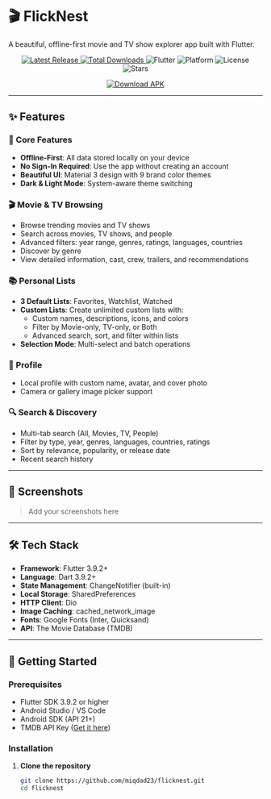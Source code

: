 # 🎬 FlickNest

A beautiful, offline-first movie and TV show explorer app built with Flutter.

<p align="center">
  <a href="https://github.com/miqdad23/FlickNest/releases">
    <img src="https://img.shields.io/github/v/release/miqdad23/FlickNest?color=blue&label=Latest%20Release" alt="Latest Release">
  </a>
  <a href="https://github.com/miqdad23/FlickNest/releases">
    <img src="https://img.shields.io/github/downloads/miqdad23/FlickNest/total?color=green" alt="Total Downloads">
  </a>
  <img src="https://img.shields.io/badge/Flutter-3.9.2+-02569B?logo=flutter" alt="Flutter">
  <img src="https://img.shields.io/badge/Platform-Android-3DDC84?logo=android" alt="Platform">
  <img src="https://img.shields.io/github/license/miqdad23/FlickNest?color=purple" alt="License">
  <img src="https://img.shields.io/github/stars/miqdad23/FlickNest?style=social" alt="Stars">
</p>

<p align="center">
  <a href="https://github.com/miqdad23/FlickNest/releases/latest">
    <img src="https://img.shields.io/badge/Download-Latest%20APK-blue?style=for-the-badge&logo=android" alt="Download APK">
  </a>
</p>

---

## ✨ Features

### 🎯 Core Features
- **Offline-First**: All data stored locally on your device
- **No Sign-In Required**: Use the app without creating an account
- **Beautiful UI**: Material 3 design with 9 brand color themes
- **Dark & Light Mode**: System-aware theme switching

### 🎬 Movie & TV Browsing
- Browse trending movies and TV shows
- Search across movies, TV shows, and people
- Advanced filters: year range, genres, ratings, languages, countries
- Discover by genre
- View detailed information, cast, crew, trailers, and recommendations

### 📚 Personal Lists
- **3 Default Lists**: Favorites, Watchlist, Watched
- **Custom Lists**: Create unlimited custom lists with:
  - Custom names, descriptions, icons, and colors
  - Filter by Movie-only, TV-only, or Both
  - Advanced search, sort, and filter within lists
- **Selection Mode**: Multi-select and batch operations

### 👤 Profile
- Local profile with custom name, avatar, and cover photo
- Camera or gallery image picker support

### 🔍 Search & Discovery
- Multi-tab search (All, Movies, TV, People)
- Filter by type, year, genres, languages, countries, ratings
- Sort by relevance, popularity, or release date
- Recent search history

---

## 📸 Screenshots

> Add your screenshots here

---

## 🛠️ Tech Stack

- **Framework**: Flutter 3.9.2+
- **Language**: Dart 3.9.2+
- **State Management**: ChangeNotifier (built-in)
- **Local Storage**: SharedPreferences
- **HTTP Client**: Dio
- **Image Caching**: cached_network_image
- **Fonts**: Google Fonts (Inter, Quicksand)
- **API**: The Movie Database (TMDB)

---

## 🚀 Getting Started

### Prerequisites

- Flutter SDK 3.9.2 or higher
- Android Studio / VS Code
- Android SDK (API 21+)
- TMDB API Key ([Get it here](https://www.themoviedb.org/settings/api))

### Installation

1. **Clone the repository**
   ```bash
   git clone https://github.com/miqdad23/flicknest.git
   cd flicknest